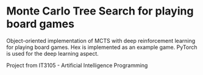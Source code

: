 # Monte Carlo Tree Search for playing board games

Object-oriented implementation of MCTS with deep reinforcement learning for playing board games. Hex is implemented as an example game. PyTorch is used for the deep learning aspect.

Project from IT3105 - Artificial Intelligence Programming
